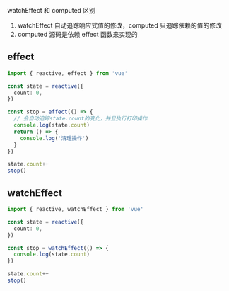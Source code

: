 watchEffect 和 computed 区别

1. watchEffect 自动追踪响应式值的修改，computed 只追踪依赖的值的修改
2. computed 源码是依赖 effect 函数来实现的

## effect

```ts
import { reactive, effect } from 'vue'

const state = reactive({
  count: 0,
})

const stop = effect(() => {
  // 会自动追踪state.count的变化，并且执行打印操作
  console.log(state.count)
  return () => {
    console.log('清理操作')
  }
})

state.count++
stop()
```

## watchEffect

```ts
import { reactive, watchEffect } from 'vue'

const state = reactive({
  count: 0,
})

const stop = watchEffect(() => {
  console.log(state.count)
})

state.count++
stop()
```
